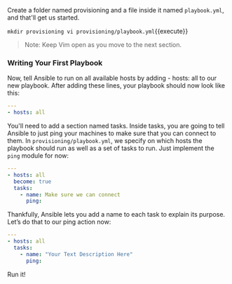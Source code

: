 Create a folder named provisioning and a file inside it named `playbook.yml`, and that'll get us started.


`mkdir provisioning
vi provisioning/playbook.yml`{{execute}}

>Note: Keep Vim open as you move to the next section.


### Writing Your First Playbook

Now, tell Ansible to run on all available hosts by adding - hosts: all to our new playbook. After adding these lines, your playbook should now look like this:

```yaml
---
- hosts: all
```

You'll need to add a section named tasks. Inside tasks, you are going to tell Ansible to just ping your machines to make sure that you can connect to them. In `provisioning/playbook.yml`, we specify on which hosts the playbook should run as well as a set of tasks to run. 
Just implement the `ping` module for now:

```yml
---
- hosts: all
  become: true
  tasks:
    - name: Make sure we can connect
      ping:
```

Thankfully, Ansible lets you add a name to each task to explain its purpose. Let’s do that to our ping action now:

```yaml
---
- hosts: all
  tasks:
    - name: "Your Text Description Here"
      ping:
```

Run it!
